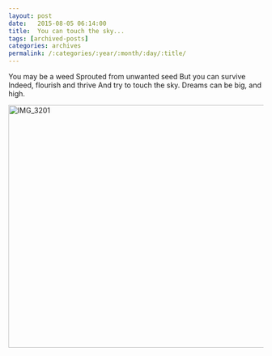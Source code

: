 ```yaml
---
layout: post
date:	2015-08-05 06:14:00
title:  You can touch the sky...
tags: [archived-posts]
categories: archives
permalink: /:categories/:year/:month/:day/:title/
---
```

You may be a weed
Sprouted from unwanted seed
But you can survive
Indeed, flourish and thrive
And try to touch the sky.
Dreams can be big, and high.

<a data-flickr-embed="true" href="https://www.flickr.com/photos/86494503@N00/20108067408/in/dateposted-public/" title="IMG_3201"><img src="https://farm1.staticflickr.com/481/20108067408_e4147fdfa6_z.jpg" width="640" height="480" alt="IMG_3201"></a><script async="async" src="//embedr.flickr.com/assets/client-code.js" charset="utf-8"></script>
